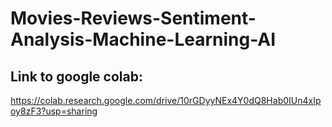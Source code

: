 # Movies-Reviews-Sentiment-Analysis-Machine-Learning-AI
## Link to google colab:
https://colab.research.google.com/drive/10rGDyyNEx4Y0dQ8Hab0IUn4xIpoy8zF3?usp=sharing
